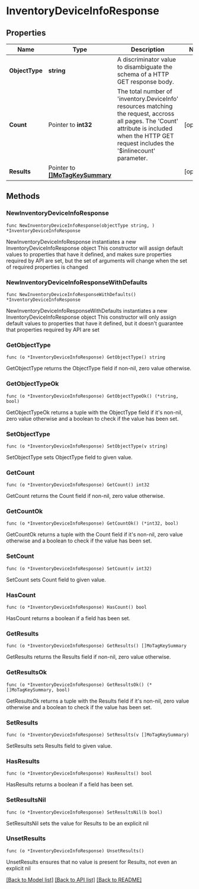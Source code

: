# InventoryDeviceInfoResponse

## Properties

Name | Type | Description | Notes
------------ | ------------- | ------------- | -------------
**ObjectType** | **string** | A discriminator value to disambiguate the schema of a HTTP GET response body. | 
**Count** | Pointer to **int32** | The total number of &#39;inventory.DeviceInfo&#39; resources matching the request, accross all pages. The &#39;Count&#39; attribute is included when the HTTP GET request includes the &#39;$inlinecount&#39; parameter. | [optional] 
**Results** | Pointer to [**[]MoTagKeySummary**](mo.TagKeySummary.md) |  | [optional] 

## Methods

### NewInventoryDeviceInfoResponse

`func NewInventoryDeviceInfoResponse(objectType string, ) *InventoryDeviceInfoResponse`

NewInventoryDeviceInfoResponse instantiates a new InventoryDeviceInfoResponse object
This constructor will assign default values to properties that have it defined,
and makes sure properties required by API are set, but the set of arguments
will change when the set of required properties is changed

### NewInventoryDeviceInfoResponseWithDefaults

`func NewInventoryDeviceInfoResponseWithDefaults() *InventoryDeviceInfoResponse`

NewInventoryDeviceInfoResponseWithDefaults instantiates a new InventoryDeviceInfoResponse object
This constructor will only assign default values to properties that have it defined,
but it doesn't guarantee that properties required by API are set

### GetObjectType

`func (o *InventoryDeviceInfoResponse) GetObjectType() string`

GetObjectType returns the ObjectType field if non-nil, zero value otherwise.

### GetObjectTypeOk

`func (o *InventoryDeviceInfoResponse) GetObjectTypeOk() (*string, bool)`

GetObjectTypeOk returns a tuple with the ObjectType field if it's non-nil, zero value otherwise
and a boolean to check if the value has been set.

### SetObjectType

`func (o *InventoryDeviceInfoResponse) SetObjectType(v string)`

SetObjectType sets ObjectType field to given value.


### GetCount

`func (o *InventoryDeviceInfoResponse) GetCount() int32`

GetCount returns the Count field if non-nil, zero value otherwise.

### GetCountOk

`func (o *InventoryDeviceInfoResponse) GetCountOk() (*int32, bool)`

GetCountOk returns a tuple with the Count field if it's non-nil, zero value otherwise
and a boolean to check if the value has been set.

### SetCount

`func (o *InventoryDeviceInfoResponse) SetCount(v int32)`

SetCount sets Count field to given value.

### HasCount

`func (o *InventoryDeviceInfoResponse) HasCount() bool`

HasCount returns a boolean if a field has been set.

### GetResults

`func (o *InventoryDeviceInfoResponse) GetResults() []MoTagKeySummary`

GetResults returns the Results field if non-nil, zero value otherwise.

### GetResultsOk

`func (o *InventoryDeviceInfoResponse) GetResultsOk() (*[]MoTagKeySummary, bool)`

GetResultsOk returns a tuple with the Results field if it's non-nil, zero value otherwise
and a boolean to check if the value has been set.

### SetResults

`func (o *InventoryDeviceInfoResponse) SetResults(v []MoTagKeySummary)`

SetResults sets Results field to given value.

### HasResults

`func (o *InventoryDeviceInfoResponse) HasResults() bool`

HasResults returns a boolean if a field has been set.

### SetResultsNil

`func (o *InventoryDeviceInfoResponse) SetResultsNil(b bool)`

 SetResultsNil sets the value for Results to be an explicit nil

### UnsetResults
`func (o *InventoryDeviceInfoResponse) UnsetResults()`

UnsetResults ensures that no value is present for Results, not even an explicit nil

[[Back to Model list]](../README.md#documentation-for-models) [[Back to API list]](../README.md#documentation-for-api-endpoints) [[Back to README]](../README.md)


